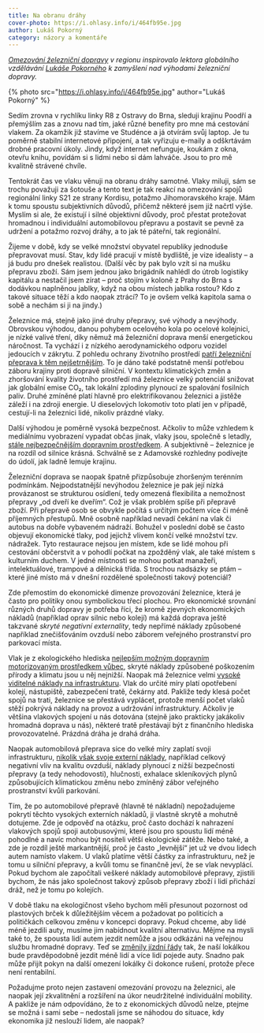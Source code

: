 ```yaml
---
title: Na obranu dráhy
cover-photo: https://i.ohlasy.info/i/464fb95e.jpg
author: Lukáš Pokorný
category: názory a komentáře
---
```


*[Omezování železniční dopravy](https://ohlasy.info/clanky/2022/10/vlaky-boskovice.html) v regionu inspirovalo lektora globálního vzdělávání [Lukáše Pokorného](https://ohlasy.info/clanky/2017/06/beseda-klima.html) k zamyšlení nad výhodami železniční dopravy.*

{% photo src="https://i.ohlasy.info/i/464fb95e.jpg" author="Lukáš Pokorný" %}

Sedím zrovna v rychlíku linky R8 z Ostravy do Brna, sleduji krajinu Poodří a přemýšlím zas a znovu nad tím, jaké různé benefity pro mne má cestování vlakem. Za okamžik již stavíme ve Studénce a já otvírám svůj laptop. Je tu poměrně stabilní internetové připojení, a tak vyřizuju e-maily a odškrtávám drobné pracovní úkoly. Jindy, když internet nefunguje, koukám z okna, otevřu knihu, povídám si s lidmi nebo si dám lahváče. Jsou to pro mě kvalitně strávené chvíle.

Tentokrát čas ve vlaku věnuji na obranu dráhy samotné. Vlaky miluji, sám se trochu považuji za šotouše a tento text je tak reakcí na omezování spojů regionální linky S21 ze strany Kordisu, potažmo Jihomoravského kraje. Mám k tomu spoustu subjektivních důvodů, přičemž některé jsem již načrtl výše. Myslím si ale, že existují i silné objektivní důvody, proč přestat protežovat hromadnou i individuální automobilovou přepravu a postavit se pevně za udržení a potažmo rozvoj dráhy, a to jak té páteřní, tak regionální.  

Žijeme v době, kdy se velké množství obyvatel republiky jednoduše přepravovat musí. Stav, kdy lidé pracují v místě bydliště, je vize idealisty – a já budu pro dnešek realistou. (Další věc by pak bylo vzít si na mušku přepravu zboží. Sám jsem jednou jako brigádník nahlédl do útrob logistiky kapitálu a nestačil jsem zírat – proč stojím v koloně z Prahy do Brna s dodávkou naplněnou jablky, když na obou místech jablka rostou? Kdo z takové situace těží a kdo naopak ztrácí? To je ovšem velká kapitola sama o sobě a nechám si ji na jindy.)

Železnice má, stejně jako jiné druhy přepravy, své výhody a nevýhody. Obrovskou výhodou, danou pohybem ocelového kola po ocelové kolejnici, je nízké valivé tření, díky němuž má železniční doprava menší energetickou náročnost. Ta vychází i z nízkého aerodynamického odporu vozidel jedoucích v zákrytu. Z pohledu ochrany životního prostředí [patří železniční přeprava k těm nejšetrnějším](https://www.eea.europa.eu/highlights/motorised-transport-train-plane-road). To je dáno také podstatně menší potřebou záboru krajiny proti dopravě silniční. V kontextu klimatických změn a zhoršování kvality životního prostředí má železnice velký potenciál snižovat jak globální emise CO₂, tak lokální zplodiny plynoucí ze spalování fosilních paliv. Druhé zmíněné platí hlavně pro elektrifikovanou železnici a jistěže záleží i na zdroji energie. U dieselových lokomotiv toto platí jen v případě, cestují-li na železnici lidé, nikoliv prázdné vlaky.

Další výhodou je poměrně vysoká bezpečnost. Ačkoliv to může vzhledem k mediálnímu vyobrazení vypadat občas jinak, vlaky jsou, společně s letadly, [stále nejbezpečnějším dopravním prostředkem](https://etsc.eu/wp-content/uploads/2003_transport_safety_stats_eu_overview.pdf). A subjektivně – železnice je na rozdíl od silnice krásná. Schválně se z Adamovské rozhledny podívejte do údolí, jak ladně lemuje krajinu.

Železniční doprava se naopak špatně přizpůsobuje zhoršeným terénním podmínkám. Nejpodstatnější nevýhodou železnice je pak její nízká provázanost se strukturou osídlení, tedy omezená flexibilita a nemožnost přepravy „od dveří ke dveřím“. Což je však problém spíše při přepravě zboží. Při přepravě osob se obvykle počítá s určitým počtem více či méně příjemných přestupů. Mně osobně například nevadí čekání na vlak či autobus na dobře vybaveném nádraží. Bohužel v poslední době se často objevují ekonomické tlaky, pod jejichž vlivem končí velké množství tzv. nádražek. Tyto restaurace nejsou jen místem, kde se lidé mohou při cestování občerstvit a v pohodlí počkat na zpožděný vlak, ale také místem s kulturním duchem. V jedné místnosti se mohou potkat manažeři, intelektuálové, trampové a dělnická třída. S trochou nadsázky se ptám – které jiné místo má v dnešní rozdělené společnosti takový potenciál?

Zde přemostím do ekonomické dimenze provozování železnice, která je často pro politiky onou symbolickou třecí plochou. Pro ekonomické srovnání různých druhů dopravy je potřeba říci, že kromě zjevných ekonomických nákladů (například oprav silnic nebo kolejí) má každá doprava ještě takzvané *skryté negativní externality*, tedy nepřímé náklady způsobené například znečišťováním ovzduší nebo záborem veřejného prostranství pro parkovací místa.

Vlak je z ekologického hlediska [nejlepším možným dopravním motorizovaným prostředkem vůbec](https://cedelft.eu/wp-content/uploads/sites/2/2021/03/CE_Delft_4K83_Task_D_Summary_Report_Final.pdf?fbclid=IwAR15zMTcu8I9MEU7RA1T4lj9AqmZpRvPDxk-1SvXtpaeqBwEQLLwsoh1Hvs#%5B%7B%22num%22%3A112%2C%22gen%22%3A0%7D%2C%7B%22name%22%3A%22XYZ%22%7D%2C87%2C742%2C0%5D), skryté náklady způsobené poškozením přírody a klimatu jsou u něj nejnižší. Naopak má železnice velmi [vysoké viditelné náklady na infrastrukturu](https://cedelft.eu/wp-content/uploads/sites/2/2021/03/CE_Delft_4K83_Task_D_Summary_Report_Final.pdf?fbclid=IwAR15zMTcu8I9MEU7RA1T4lj9AqmZpRvPDxk-1SvXtpaeqBwEQLLwsoh1Hvs#%5B%7B%22num%22%3A97%2C%22gen%22%3A0%7D%2C%7B%22name%22%3A%22XYZ%22%7D%2C87%2C694%2C0%5D). Vlak do určité míry platí opotřebení kolejí, nástupiště, zabezpečení tratě, čekárny atd. Pakliže tedy klesá počet spojů na trati, železnice se přestává vyplácet, protože menší počet vlaků stěží pokrývá náklady na provoz a udržování infrastruktury. Ačkoliv je většina vlakových spojení u nás dotována (stejně jako prakticky jakákoliv hromadná doprava u nás), některé tratě přestávají být z finančního hlediska provozovatelné. Prázdná dráha je drahá dráha.

Naopak automobilová přeprava sice do velké míry zaplatí svoji infrastrukturu, [nikolik však svoje externí náklady](https://cedelft.eu/wp-content/uploads/sites/2/2021/03/CE_Delft_4K83_Task_D_Summary_Report_Final.pdf?fbclid=IwAR15zMTcu8I9MEU7RA1T4lj9AqmZpRvPDxk-1SvXtpaeqBwEQLLwsoh1Hvs#%5B%7B%22num%22%3A147%2C%22gen%22%3A0%7D%2C%7B%22name%22%3A%22XYZ%22%7D%2C87%2C742%2C0%5D), například celkový negativní vliv na kvalitu ovzduší, náklady plynoucí z nižší bezpečnosti přepravy (a tedy nehodovosti), hlučnosti, exhalace skleníkových plynů způsobujících klimatickou změnu nebo zmíněný zábor veřejného prostranství kvůli parkování.

Tím, že po automobilové přepravě (hlavně té nákladní) nepožadujeme pokrytí těchto vysokých externích nákladů, ji vlastně skrytě a mohutně dotujeme. Zde je odpověď na otázku, proč často dochází k nahrazení vlakových spojů spoji autobusovými, které jsou pro spoustu lidí méně pohodlné a navíc mohou být nositeli větší ekologické zátěže. Nebo také, a zde je rozdíl ještě markantnější, proč je často „levnější“ jet už ve dvou lidech autem namísto vlakem. U vlaků platíme větší částky za infrastrukturu, než je tomu u silniční přepravy, a kvůli tomu se finančně jeví, že se vlak nevyplácí. Pokud bychom ale započítali veškeré náklady automobilové přepravy, zjistili bychom, že nás jako společnost takový způsob přepravy zboží i lidí přichází dráž, než je tomu po kolejích.

V době tlaku na ekologičnost všeho bychom měli přesunout pozornost od plastových brček k důležitějším věcem a požadovat po politicích a političkách celkovou změnu v koncepci dopravy. Pokud chceme, aby lidé méně jezdili auty, musíme jim nabídnout kvalitní alternativu. Mějme na mysli také to, že spousta lidí autem jezdit nemůže a jsou odkázáni na veřejnou službu hromadné dopravy. Teď se [změnily jízdní řády](https://ohlasy.info/clanky/2022/10/vlaky-boskovice.html) tak, že naší lokálkou bude pravděpodobně jezdit méně lidí a více lidí pojede auty. Snadno pak může přijít pokyn na další omezení lokálky či dokonce rušení, protože přece není rentabilní.

Požadujme proto nejen zastavení omezování provozu na železnici, ale naopak její zkvalitnění a rozšíření na úkor neudržitelné individuální mobility. A pakliže je nám odpovídáno, že to z ekonomických důvodů nelze, ptejme se možná i sami sebe – nedostali jsme se náhodou do situace, kdy ekonomika již neslouží lidem, ale naopak?